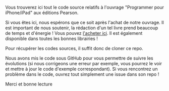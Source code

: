 Vous trouverez ici tout le code source relatifs à l'ouvrage "Programmer pour iPhone/iPad" aux éditions Pearson.

Si vous êtes ici, nous espérons que ce soit après l'achat de notre ouvrage. Il est important de nous soutenir, la rédaction d'un tel livre prend beaucoup de temps et d'énergie !
Vous pouvez [l'acheter ici](http://www.pearson.fr/livre/?GCOI=27440100809530&fa=author&person_id=14781 "Acheter le livre").
Il est également disponible dans toutes les bonnes librairies !

Pour récupérer les codes sources, il suffit donc de cloner ce repo.

Nous avons mis le code sous GitHub pour vous permettre de suivre les évolutions (si nous corrigeons une erreur par exemple, vous pourrez le voir et mettre à jour le code d'exemple correspondant).
Si vous rencontrez un problème dans le code, ouvrez tout simplement une issue dans son repo !

Merci et bonne lecture